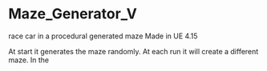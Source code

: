 # Maze_Generator_V
race car in a procedural generated maze
Made in UE 4.15

At start it generates the maze randomly. At each run it will create a different maze.
In the 
